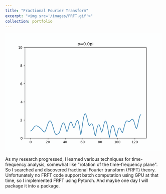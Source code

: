 ```yaml
---
title: "Fractional Fourier Transform"
excerpt: "<img src='/images/FRFT.gif'>"
collection: portfolio
---
```

![](/images/FRFT.gif)

As my research progressed, I learned various techniques for time-frequency analysis, somewhat like "rotation of the time-frequency plane". So I searched and discovered fractional Fourier transform (FRFT) theory. Unfortunately no FRFT code support batch computation using GPU at that time, so I implemented FRFT using Pytorch. And maybe one day I will package it into a package.
